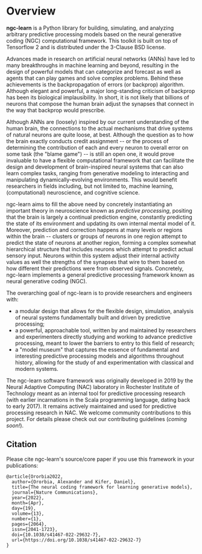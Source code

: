 # Overview

<b>ngc-learn</b> is a Python library for building, simulating, and analyzing
arbitrary predictive processing models based on the neural generative coding (NGC)
computational framework. This toolkit is built on top of Tensorflow 2 and is
distributed under the 3-Clause BSD license.

Advances made in research on artificial neural networks (ANNs) have led to many
breakthroughs in machine learning and beyond, resulting in the design of powerful
models that can categorize and forecast as well as agents that can play games and solve
complex problems. Behind these achievements is the backpropagation of errors
(or backprop) algorithm. Although elegant and powerful, a major long-standing
criticism of backprop has been its biological implausibility. In short, it is not
likely that billions of neurons that compose the human brain adjust the synapses
that connect in the way that backprop would prescribe.

Although ANNs are (loosely) inspired by our current understanding of the human brain,
the connections to the actual mechanisms that drive systems of natural neurons are
quite loose, at best. Although the question as to how the brain exactly conducts
credit assignment -- or the process of determining the contribution of each
and every neuron to overall error on some task (the "blame game") -- is still an
open one, it would prove invaluable to have a flexible computational framework that
can facilitate the design and development of brain-inspired neural systems that
can also learn complex tasks, ranging from generative modeling to interacting and
manipulating dynamically-evolving environments. This would benefit researchers
in fields including, but not limited to, machine learning, (computational)
neuroscience, and cognitive science.

ngc-learn aims to fill the above need by concretely instantiating an important
theory in neuroscience known as <i>predictive processing</i>, positing that the brain
is largely a continual prediction engine, constantly predicting the state of its
environment and updating its own internal mental model of it. Moreover, prediction
and correction happens at many levels or regions within the brain -- clusters or
groups of neurons in one region attempt to predict the state of neurons at another
region, forming a complex somewhat hierarchical structure that includes neurons
which attempt to predict actual sensory input. Neurons within this system adjust
their internal activity values as well the strengths of the synapses that wire
to them based on how different their predictions were from observed signals.
Concretely, ngc-learn implements a general predictive processing framework known
as neural generative coding (NGC).

The overarching goal of ngc-learn is to provide researchers and engineers with:
* a modular design that allows for the flexible design, simulation, analysis of
  neural systems fundamentally built and driven by predictive processing;
* a powerful, approachable tool, written by and maintained by researchers and
experimenters directly studying and working to advance predictive processing,
meant to lower the barriers to entry to this field of research;
* a "model museum" that captures the essence of fundamental and interesting
predictive processing models and algorithms throughout history, allowing for the
study of and experimentation with classical and modern systems.

The ngc-learn software framework was originally developed in 2019 by the Neural Adaptive
Computing (NAC) laboratory in Rochester Institute of Technology meant as an internal
tool for predictive processing research (with earlier incarnations in the Scala
programming language, dating back to early 2017). It remains actively maintained
and used for predictive processing research in NAC.
We welcome community contributions to this project. For details please check out our contributing guidelines (<i>coming soon!</i>).

<!--
This release of ngc-learn contains three predictive processing models, X types of
nodes, Y types of cables, and Z density estimators. It also offers a modular design of NGC systems
for building new/novel and general architectures and models. We highlight these primary features below:
-->

## Citation
Please cite ngc-learn's source/core paper if you use this framework in your publications:
```
@article{Ororbia2022,
  author={Ororbia, Alexander and Kifer, Daniel},
  title={The neural coding framework for learning generative models},
  journal={Nature Communications},
  year={2022},
  month={Apr},
  day={19},
  volume={13},
  number={1},
  pages={2064},
  issn={2041-1723},
  doi={10.1038/s41467-022-29632-7},
  url={https://doi.org/10.1038/s41467-022-29632-7}
}
```
